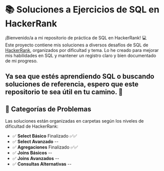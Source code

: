 # 📚 Soluciones a Ejercicios de SQL en HackerRank

¡Bienvenido/a a mi repositorio de práctica de SQL en HackerRank! 💻  
Este proyecto contiene mis soluciones a diversos desafíos de SQL de [HackerRank](https://www.hackerrank.com/domains/sql), organizados por dificultad y tema. Lo he creado para mejorar mis habilidades en SQL y mantener un registro claro y bien documentado de mi progreso.

Ya sea que estés aprendiendo SQL o buscando soluciones de referencia, espero que este repositorio te sea útil en tu camino. 🚀
--

## 🧩 Categorías de Problemas

Las soluciones están organizadas en carpetas según los niveles de dificultad de HackerRank:

- ✅ **Select Básico** Finalizado ✅✅
- ✅ **Select Avanzado** --
- ✅ **Agregaciones** Finalizado ✅✅
- ✅ **Joins Básicos** -- 
- ✅ **Joins Avanzados** -- 
- ✅ **Consultas Alternativas** --


